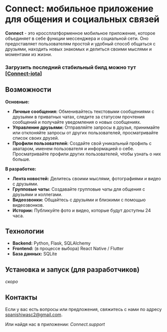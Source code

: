 # Connect: мобильное приложение для общения и социальных связей

**Connect** - это кроссплатформенное мобильное приложение, которое объединяет в себе функции мессенджера и социальной сети. Оно предоставляет пользователям простой и удобный способ общаться с друзьями, находить новых знакомых и делиться своими мыслями и моментами из жизни.
### Загрузить последний стабильный билд можно тут **[[Connect-iota]](https://github.com/SL1dee36/Connect/releases/tag/iota)**

## Возможности

**Основные:**

* **Личные сообщения:** Обменивайтесь текстовыми сообщениями с друзьями в приватных чатах, следите за статусом прочтения сообщений и получайте уведомления о новых сообщениях.
* **Управление друзьями:** Отправляйте запросы в друзья, принимайте или отклоняйте запросы от других пользователей, просматривайте список своих друзей.
* **Профили пользователей:** Создайте свой уникальный профиль с аватаром, именем пользователя и информацией о себе. Просматривайте профили других пользователей, чтобы узнать о них больше.

**В разработке:**

* **Лента новостей:** Делитесь своими мыслями, фотографиями и видео с друзьями.
* **Групповые чаты:** Создавайте групповые чаты для общения с друзьями и коллегами.
* **Видеозвонки:** Общайтесь с друзьями и близкими с помощью видеозвонков.
* **Истории:** Публикуйте фото и видео, которые будут доступны 24 часа.

## Технологии

* **Backend:** Python, Flask, SQLAlchemy
* **Frontend:** (в процессе выбора) React Native / Flutter
* **База данных:** SQLite

## Установка и запуск (для разработчиков)
  _скоро_

## Контакты

Если у вас есть вопросы или предложения, свяжитесь с нами по адресу [spanishiwasc2@gmail.com](mailto:spanishiwasc2@gmail.com).

Или найдя нас в приложении: _Connect.support_


